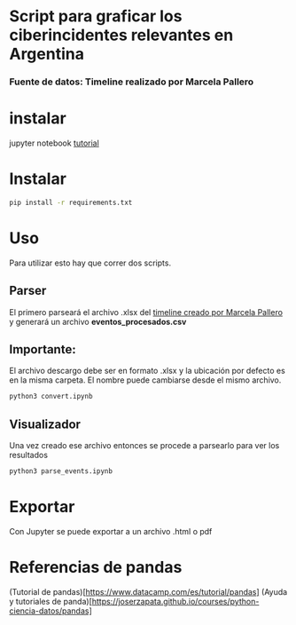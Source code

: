 # Script para graficar los ciberincidentes relevantes en Argentina

### Fuente de datos: Timeline realizado por Marcela Pallero

# instalar

jupyter notebook [tutorial](https://python.land/data-science/jupyter-notebook)

# Instalar
```bash
pip install -r requirements.txt
```

# Uso

Para utilizar esto hay que correr dos scripts.

## Parser

El primero parseará el archivo .xlsx del [timeline creado por Marcela Pallero](https://time.graphics/es/line/630567) y generará un archivo **eventos_procesados.csv**

## Importante:

El archivo descargo debe ser en formato .xlsx y la ubicación por defecto es en la misma carpeta. El nombre puede cambiarse desde el mismo archivo.

```python
python3 convert.ipynb
```
## Visualizador

Una vez creado ese archivo entonces se procede a parsearlo para ver los resultados

```python
python3 parse_events.ipynb
```

# Exportar

Con Jupyter se puede exportar a un archivo .html o pdf

# Referencias de pandas

(Tutorial de pandas)[https://www.datacamp.com/es/tutorial/pandas]
(Ayuda y tutoriales de panda)[https://joserzapata.github.io/courses/python-ciencia-datos/pandas]

